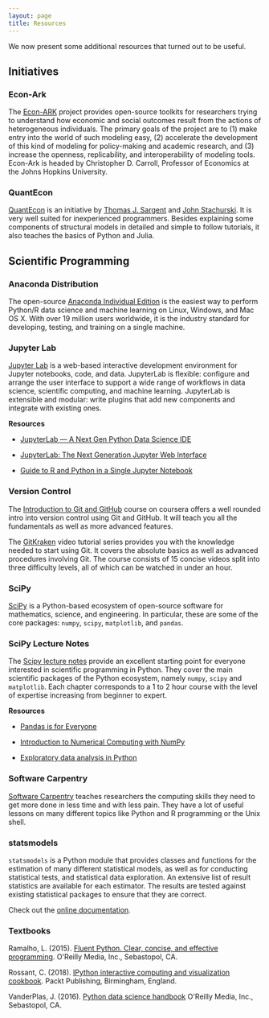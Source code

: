 ```yaml
---
layout: page
title: Resources
---
```


We now present some additional resources that turned out to be useful.

## Initiatives

### Econ-Ark

The [Econ-ARK](Econ-ARK) project provides open-source toolkits for researchers trying to understand how economic and social outcomes result from the actions of heterogeneous individuals. The primary goals of the project are to (1) make entry into the world of such modeling easy, (2) accelerate the development of this kind of modeling for policy-making and academic research, and (3) increase the openness, replicability, and interoperability of modeling tools. Econ-Ark is headed by Christopher D. Carroll, Professor of Economics at the Johns Hopkins University.

### QuantEcon

[QuantEcon](https://lectures.quantecon.org/py) is an initiative by [Thomas J. Sargent](http://www.tomsargent.com/) and [John Stachurski](http://johnstachurski.net). It is very well suited for inexperienced programmers. Besides explaining some components of structural models in detailed and simple to follow tutorials, it also teaches the basics of Python and Julia.

## Scientific Programming

### Anaconda Distribution

The open-source [Anaconda Individual Edition](https://www.anaconda.com/distribution) is the easiest way to perform Python/R data science and machine learning on Linux, Windows, and Mac OS X. With over 19 million users worldwide, it is the industry standard for developing, testing, and training on a single machine.

### Jupyter Lab

[Jupyter Lab](https://jupyterlab.readthedocs.io) is a web-based interactive development environment for Jupyter notebooks, code, and data. JupyterLab is flexible: configure and arrange the user interface to support a wide range of workflows in data science, scientific computing, and machine learning. JupyterLab is extensible and modular: write plugins that add new components and integrate with existing ones.

**Resources**

* [JupyterLab — A Next Gen Python Data Science IDE](https://towardsdatascience.com/jupyterlab-a-next-gen-python-data-science-ide-562d216b023d)

* [JupyterLab: The Next Generation Jupyter Web Interface](https://youtu.be/ctOM-Gza04Y)

* [Guide to R and Python in a Single Jupyter Notebook](https://towardsdatascience.com/guide-to-r-and-python-in-a-single-jupyter-notebook-ff12532eb3ba)

### Version Control

The [Introduction to Git and GitHub](https://www.coursera.org/learn/introduction-git-github) course on coursera offers a well rounded intro into version control using Git and GitHub. It will teach you all the fundamentals as well as more advanced features.

The [GitKraken](https://www.gitkraken.com/resources/learn-git) video tutorial series provides you with the knowledge needed to start using Git. It covers the absolute basics as well as advanced procedures involving Git. The course consists of 15 concise videos split into three difficulty levels, all of which can be watched in under an hour.

### SciPy

[SciPy](https://www.scipy.org) is a Python-based ecosystem of open-source software for mathematics, science, and engineering. In particular, these are some of the core packages: ``numpy``, ``scipy``, ``matplotlib``, and ``pandas``.

### SciPy Lecture Notes

The [Scipy lecture notes](https://scipy-lectures.org) provide an excellent starting point for everyone interested in scientific programming in Python. They cover the main scientific packages of the Python ecosystem, namely ``numpy``, ``scipy`` and ``matplotlib``. Each chapter corresponds to a 1 to 2 hour course with the level of expertise increasing from beginner to expert.

**Resources**

* [Pandas is for Everyone](https://youtu.be/3qDhDXNRgHE)

* [Introduction to Numerical Computing with NumPy](https://youtu.be/ZB7BZMhfPgk)

* [Exploratory data analysis in Python](https://youtu.be/W5WE9Db2RLU)

### Software Carpentry

[Software Carpentry](https://software-carpentry.org) teaches researchers the computing skills they need to get more done in less time and with less pain. They have a lot of useful lessons on many different topics like Python and R programming or the Unix shell.

### statsmodels

``statsmodels`` is a Python module that provides classes and functions for the estimation of many different statistical models, as well as for conducting statistical tests, and statistical data exploration. An extensive list of result statistics are available for each estimator. The results are tested against existing statistical packages to ensure that they are correct.

Check out the [online documentation](https://www.statsmodels.org).

### Textbooks

Ramalho, L. (2015). [Fluent Python. Clear, concise, and effective programming](https://www.amazon.de/Fluent-Python-Luciano-Ramalho/dp/1491946008). O'Reilly Media, Inc., Sebastopol, CA.

Rossant, C. (2018). [IPython interactive computing and visualization cookbook](https://www.packtpub.com/eu/big-data-and-business-intelligence/ipython-interactive-computing-and-visualization-cookbook-second-e). Packt Publishing, Birmingham, England.

VanderPlas, J. (2016). [Python data science handbook](https://www.oreilly.com/library/view/python-data-science/9781491912126) O'Reilly Media, Inc., Sebastopol, CA.

